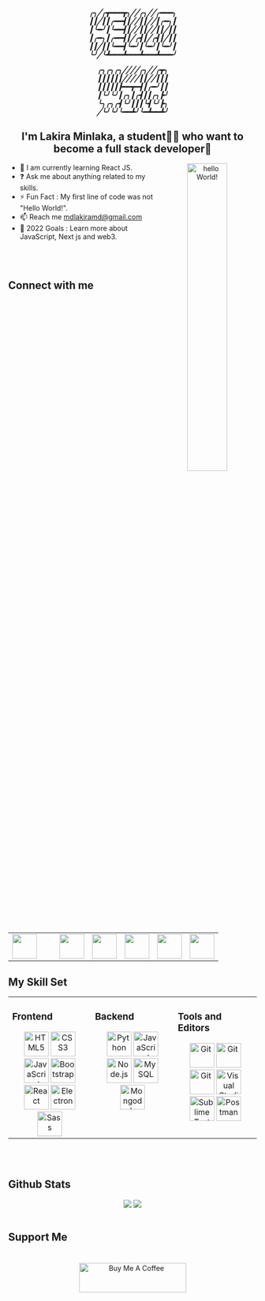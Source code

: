 <div align="center">
<h5>
╭╮╱╭┳━━━┳╮╱╱╭╮╱╱╭━━━╮<br>
┃┃╱┃┃╭━━┫┃╱╱┃┃╱╱┃╭━╮┃<br>
┃╰━╯┃╰━━┫┃╱╱┃┃╱╱┃┃╱┃┃<br>
┃╭━╮┃╭━━┫┃╱╭┫┃╱╭┫┃╱┃┃<br>
┃┃╱┃┃╰━━┫╰━╯┃╰━╯┃╰━╯┃<br>
╰╯╱╰┻━━━┻━━━┻━━━┻━━━╯<br>
 
╭╮╭╮╭╮╱╱╱╱╭╮╱╱╭┳╮<br>
┃┃┃┃┃┃╱╱╱╱┃┃╱╱┃┃┃<br>
┃┃┃┃┃┣━━┳━┫┃╭━╯┃┃<br>
┃╰╯╰╯┃╭╮┃╭┫┃┃╭╮┣╯<br>
╰╮╭╮╭┫╰╯┃┃┃╰┫╰╯┣╮<br>
╱╰╯╰╯╰━━┻╯╰━┻━━┻╯<br>
</h5>

 ## <div align="center">I'm Lakira Minlaka, a student👨‍🎓 who want to become a full stack developer🚀</div> 
<img src="https://github.com/LeomundHunt/LeomundHunt/blob/main/hi-hello.gif" style="width: 40%"  alt="hello World!" align="right"/>
</div>  
  

 
  
- 🌱 I am currently learning React JS.
- ❓ Ask me about anything related to my skills.
- ⚡ Fun Fact : My first line of code was not "Hello World!".
- 📫 Reach me mdlakiramd@gmail.com
- 🥅 2022 Goals : Learn more about JavaScript, Next js and web3.
 

<br/>  

<br/>


## Connect with me  
<div align="center">
 <table>
  <td>
<a href="https://github.com/LakiraMD" target="_blank" title="github">
<img src="https://github.com/get-icon/geticon/blob/master/icons/github-icon.svg"  width="50px" height="50px" style="margin-right: 30px"/>
</a>
  </td>
  <td>
<a href="https://twitter.com/Lakira_MD" target="_blank" title="twitter">
<img src="https://github.com/get-icon/geticon/blob/master/icons/twitter.svg"  width="50px" height="50px" />
</a>
  </td>
  <td>
<a href="https://linkedin.com/in/lakiramd" target="_blank" title="linkedin">
<img src="https://github.com/get-icon/geticon/blob/master/icons/linkedin-icon.svg" width="50px" height="50px" />
</a>
   
  </td>
  <td>
<a href="https://dev.to/lakiramd" target="_blank" title="devto">
<img src="https://github.com/get-icon/geticon/blob/master/icons/devto.svg"  width="50px" height="50px" />
</a>
  </td>
  <td>
<a href="https://instagram.com/youth_coder" target="_blank" title="instagram">
<img src="https://github.com/get-icon/geticon/blob/master/icons/instagram-icon.svg"  width="50px" height="50px" />
</a>  
  </td>
  <td>
<a href="https://stackoverflow.com/users/15799999/lakira-minlaka" target="_blank" title="stackoverflow">
<img src="https://github.com/get-icon/geticon/blob/master/icons/stackoverflow-icon.svg" width="50px" height="50px" />
</a>
  </td>
 </table>
</div>  

## My Skill Set  
<table><tr><td valign="top" width="33%">



### Frontend  
<div align="center"> 
<a href="https://www.w3.org/TR/html5/" title="HTML5"><img src="https://github.com/get-icon/geticon/raw/master/icons/html-5.svg" alt="HTML5" width="50px" height="50px"></a>
<a href="https://www.w3.org/TR/CSS/" title="CSS3"><img src="https://github.com/get-icon/geticon/raw/master/icons/css-3.svg" alt="CSS3" width="50px" height="50px"></a>
<a href="https://developer.mozilla.org/en-US/docs/Web/JavaScript" title="JavaScript"><img src="https://github.com/get-icon/geticon/raw/master/icons/javascript.svg" alt="JavaScript" width="50px" height="50px"></a>
<a href="https://getbootstrap.com/" title="Bootstrap"><img src="https://github.com/get-icon/geticon/raw/master/icons/bootstrap.svg" alt="Bootstrap" width="50px" height="50px"></a>
<a href="https://reactjs.org/" title="React"><img src="https://github.com/get-icon/geticon/raw/master/icons/react.svg" alt="React" width="50px" height="50px"></a>
<a href="https://www.electronjs.org/" title="Electron"><img src="https://github.com/get-icon/geticon/raw/master/icons/electron.svg" alt="Electron" width="50px" height="50px"></a>
<a href="https://sass-lang.com/" title="Sass"><img src="https://github.com/get-icon/geticon/raw/master/icons/sass.svg" alt="Sass" width="50px" height="50px"></a>


</td><td valign="top" width="33%">



### Backend  
<div align="center">  
<a href="https://www.python.org/" title="Python"><img src="https://github.com/get-icon/geticon/raw/master/icons/python.svg" alt="Python" width="50px" height="50px"></a>
<a href="https://developer.mozilla.org/en-US/docs/Web/JavaScript" title="JavaScript"><img src="https://github.com/get-icon/geticon/raw/master/icons/javascript.svg" alt="JavaScript" width="50px" height="50px"></a>
<a href="https://nodejs.org/" title="Node.js"><img src="https://github.com/get-icon/geticon/raw/master/icons/nodejs-icon.svg" alt="Node.js" width="50px" height="50px"></a>
<a href="https://dev.mysql.com/" title="MySQL"><img src="https://github.com/get-icon/geticon/raw/master/icons/mysql.svg" alt="MySQL" width="50px" height="50px"></a>
 <a href="https://www.mongodb.com/" title="Mongodb"><img src="https://github.com/get-icon/geticon/blob/master/icons/mongodb-icon.svg" alt="Mongodb" width="50px" height="50px"></a>

 </div>

</td><td valign="top" width="33%">



### Tools and Editors
<div align="center">  

<a href="https://www.linux.org/" title="Bash"><img src="https://github.com/get-icon/geticon/blob/master/icons/linux-tux.svg" alt="Git" width="50px" height="50px"></a>
<a href="https://git-scm.com/" title="Git"><img src="https://github.com/get-icon/geticon/raw/master/icons/git-icon.svg" alt="Git" width="50px" height="50px"></a>
<a href="https://www.gnu.org/software/bash/" title="Bash"><img src="https://github.com/get-icon/geticon/blob/master/icons/bash.svg" alt="Git" width="50px" height="50px"></a>
 <a href="https://code.visualstudio.com/" title="Visual Studio Code"><img src="https://github.com/get-icon/geticon/raw/master/icons/visual-studio-code.svg" alt="Visual Studio Code" width="50px" height="50px"></a>
<a href="https://www.sublimetext.com/" title="Sublime Text"><img src="https://github.com/get-icon/geticon/raw/master/icons/sublime-text.svg" alt="Sublime Text" width="50px" height="50px"></a>
<a href="https://www.postman.com" title="Postman"><img src="https://github.com/get-icon/geticon/blob/master/icons/postman.svg" alt="Postman" width="50px" height="50px"></a>
</div>

</td></tr></table>  

<br/>  



  

<br/>  


## Github Stats  
<div align="center"><img src="https://github-readme-stats.vercel.app/api?username=LakiraMD&show_icons=true&count_private=true&hide_border=true&theme=algolia" align="center" /> <img src="https://github-readme-stats.vercel.app/api/top-langs/?username=LakiraMD&hide_border=true&layout=compact&theme=algolia" align="center" /></div> 

<br/>  

## Support Me
<div align="center" style="margin-top: 40px">
  <a href="https://www.buymeacoffee.com/lakira" target="_blank"><img src="https://cdn.buymeacoffee.com/buttons/v2/default-green.png" alt="Buy Me A Coffee" style="height: 60px !important;width: 217px !important;" ></a>
  <br /><br />
</div>
